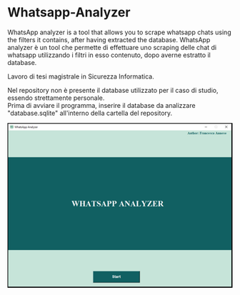 # Whatsapp-Analyzer
WhatsApp analyzer is a tool that allows you to scrape whatsapp chats using the filters it contains, after having extracted the database.
WhatsApp analyzer è un tool che permette di effettuare uno scraping delle chat di whatsapp utilizzando i filtri in esso contenuto, dopo averne estratto il database. 

Lavoro di tesi magistrale in Sicurezza Informatica. <br>

Nel repository non è presente il database utilizzato per il caso di studio, essendo strettamente personale. <br>
Prima di avviare il programma, inserire il database da analizzare "database.sqlite" all'interno della cartella del repository. <br>



<img src="images/1.png"> <br>





